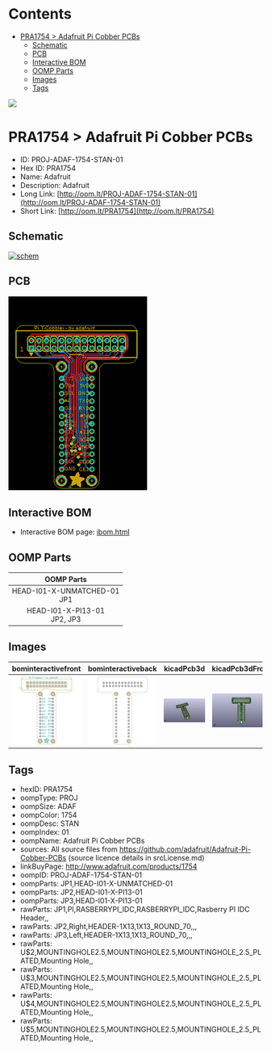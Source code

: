 



Contents
========

* [PRA1754 > Adafruit Pi Cobber PCBs](#pra1754--adafruit-pi-cobber-pcbs)
	* [Schematic](#schematic)
	* [PCB](#pcb)
	* [Interactive BOM](#interactive-bom)
	* [OOMP Parts](#oomp-parts)
	* [Images](#images)
	* [Tags](#tags)
  
![][im]
# PRA1754 > Adafruit Pi Cobber PCBs

- ID: PROJ-ADAF-1754-STAN-01
- Hex ID: PRA1754
- Name: Adafruit
- Description: Adafruit
- Long Link: [http://oom.lt/PROJ-ADAF-1754-STAN-01](http://oom.lt/PROJ-ADAF-1754-STAN-01)
- Short Link: [http://oom.lt/PRA1754](http://oom.lt/PRA1754)

## Schematic
  
[![schem](eagleSchemImage.png)](eagleSchemImage.png)
## PCB
  
[![pcb](eagleImage.png)](eagleImage.png)
## Interactive BOM

- Interactive BOM page: [ibom.html](https://htmlpreview.github.io/?https://github.com/oomlout/oomlout_OOMP_projects/blob/main/PROJ-ADAF-1754-STAN-01/kicad/bom/ibom.html)

## OOMP Parts
  

|OOMP Parts|
| :---: |
|HEAD-I01-X-UNMATCHED-01<BR>JP1|
|HEAD-I01-X-PI13-01<BR>JP2, JP3|

## Images
  
  

|bominteractivefront|bominteractiveback|kicadPcb3d|kicadPcb3dFront|kicadPcb3dBack|eagleImage|eagleSchemImage|pcbdraw|pcbdrawback|
| :---: | :---: | :---: | :---: | :---: | :---: | :---: | :---: | :---: |
|[![bominteractivefront](bomFront_140.png)](bomFront.png)|[![bominteractiveback](bomBack_140.png)](bomBack.png)|[![kicadPcb3d](kicadPcb3d_140.png)](kicadPcb3d.png)|[![kicadPcb3dFront](kicadPcb3dFront_140.png)](kicadPcb3dFront.png)|[![kicadPcb3dBack](kicadPcb3dBack_140.png)](kicadPcb3dBack.png)|[![eagleImage](eagleImage_140.png)](eagleImage.png)|[![eagleSchemImage](eagleSchemImage_140.png)](eagleSchemImage.png)|[![pcbdraw](pcbdraw_140.png)](pcbdraw.png)|[![pcbdrawback](pcbdrawBack_140.png)](pcbdrawBack.png)|

## Tags

- hexID: PRA1754
- oompType: PROJ
- oompSize: ADAF
- oompColor: 1754
- oompDesc: STAN
- oompIndex: 01
- oompName: Adafruit Pi Cobber PCBs
- sources: All source files from https://github.com/adafruit/Adafruit-Pi-Cobber-PCBs (source licence details in srcLicense.md)
- linkBuyPage: http://www.adafruit.com/products/1754
- oompID: PROJ-ADAF-1754-STAN-01
- oompParts: JP1,HEAD-I01-X-UNMATCHED-01
- oompParts: JP2,HEAD-I01-X-PI13-01
- oompParts: JP3,HEAD-I01-X-PI13-01
- rawParts: JP1,PI,RASBERRYPI_IDC,RASBERRYPI_IDC,Rasberry PI IDC Header,,
- rawParts: JP2,Right,HEADER-1X13,1X13_ROUND_70,,,
- rawParts: JP3,Left,HEADER-1X13,1X13_ROUND_70,,,
- rawParts: U$2,MOUNTINGHOLE2.5,MOUNTINGHOLE2.5,MOUNTINGHOLE_2.5_PLATED,Mounting Hole,,
- rawParts: U$3,MOUNTINGHOLE2.5,MOUNTINGHOLE2.5,MOUNTINGHOLE_2.5_PLATED,Mounting Hole,,
- rawParts: U$4,MOUNTINGHOLE2.5,MOUNTINGHOLE2.5,MOUNTINGHOLE_2.5_PLATED,Mounting Hole,,
- rawParts: U$5,MOUNTINGHOLE2.5,MOUNTINGHOLE2.5,MOUNTINGHOLE_2.5_PLATED,Mounting Hole,,



[im]: kicadPcb3d_450.png
